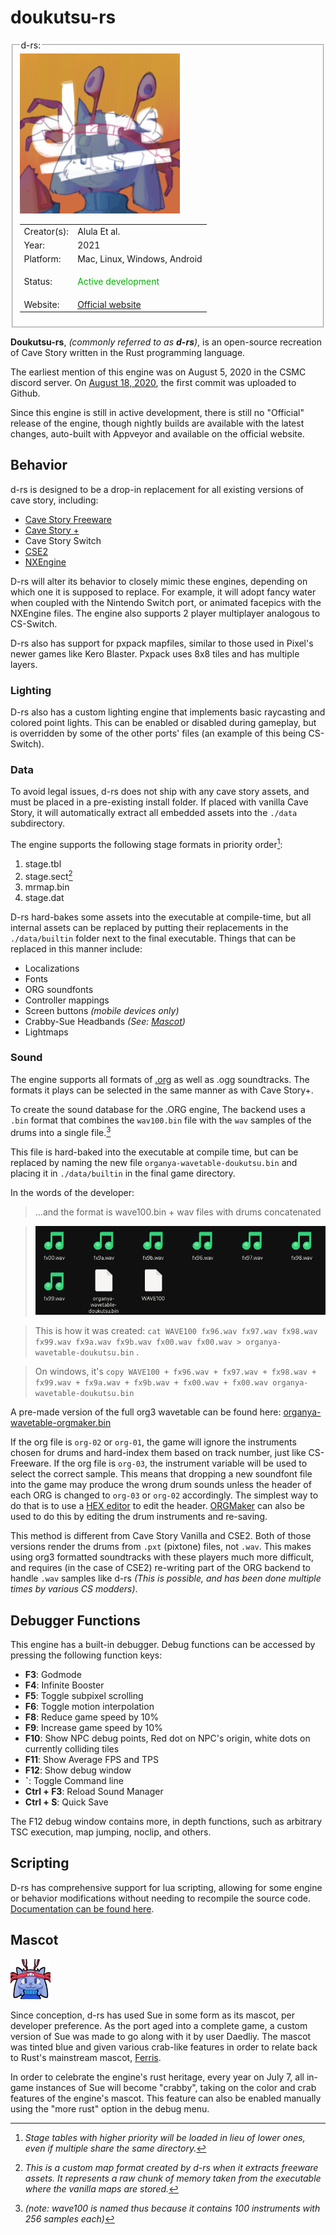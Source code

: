 # doukutsu-rs




<fieldset>
<legend>d-rs:</legend>
<img src="/wiki/img/engines/d-rs-assets/nx_icon.png">
<table><tbody>

<tr><td>Creator(s):</td><td>Alula Et al.</td></tr>
<tr><td>Year:</td><td>2021</td></tr>
<tr><td>Platform:</td><td>Mac, Linux, Windows, Android</td></tr>
<tr><td>Status:</td><td>
<p style="color:#00B000;">Active development</p>
</td></tr>
<tr><td>Website:</td><td><a href="https://doukutsu-rs.github.io/">Official website</a></td></tr>

</tbody></table>
</fieldset>



**Doukutsu-rs**, *(commonly referred to as **d-rs**)*, is an open-source recreation of Cave Story written in the Rust programming language.


The earliest mention of this engine was on August 5, 2020 in the CSMC discord server. On [August 18, 2020](https://github.com/doukutsu-rs/doukutsu-rs/commit/b89d54251f42f4d8b247bbc6ebac2c9efe78ac74), the first commit was uploaded to Github.


Since this engine is still in active development, there is still no "Official" release of the engine, though nightly builds are available with the latest changes, auto-built with Appveyor and available on the official website.


## Behavior


d-rs is designed to be a drop-in replacement for all existing versions of cave story, including:
- [Cave Story Freeware](freeware)
- [Cave Story +](cavestoryplus-pc)
- Cave Story Switch
- [CSE2](cse2)
- [NXEngine](nx-engine)


D-rs will alter its behavior to closely mimic these engines, depending on which one it is supposed to replace. For example, it will adopt fancy water when coupled with the Nintendo Switch port, or animated facepics with the NXEngine files. The engine also supports 2 player multiplayer analogous to CS-Switch.

D-rs also has support for pxpack mapfiles, similar to those used in Pixel's newer games like Kero Blaster. Pxpack uses 8x8 tiles and has multiple layers.


### Lighting
D-rs also has a custom lighting engine that implements basic raycasting and colored point lights. This can be enabled or disabled during gameplay, but is overridden by some of the other ports' files (an example of this being CS-Switch).


### Data
To avoid legal issues, d-rs does not ship with any cave story assets, and must be placed in a pre-existing install folder. If placed with vanilla Cave Story, it will automatically extract all embedded assets into the `./data` subdirectory.

The engine supports the following stage formats in priority order[^1]:
1. stage.tbl
2. stage.sect[^2]
3. mrmap.bin
4. stage.dat

D-rs hard-bakes some assets into the executable at compile-time, but all internal assets can be replaced by putting their replacements in the `./data/builtin` folder next to the final executable.
Things that can be replaced in this manner include:
- Localizations
- Fonts
- ORG soundfonts
- Controller mappings
- Screen buttons *(mobile devices only)*
- Crabby-Sue Headbands *(See: [Mascot](#mascot))*
- Lightmaps


[^1]: *Stage tables with higher priority will be loaded in lieu of lower ones, even if multiple share the same directory.*
[^2]: *This is a custom map format created by d-rs when it extracts freeware assets. It represents a raw chunk of memory taken from the executable where the vanilla maps are stored.*

### Sound
The engine supports all formats of [.org](organya) as well as .ogg soundtracks. The formats it plays can be selected in the same manner as with Cave Story+.


To create the sound database for the .ORG engine, The backend uses a `.bin` format that combines the `wav100.bin` file with the `wav` samples of the drums into a single file.[^3]


[^3]: *(note: wave100 is named thus because it contains 100 instruments with 256 samples each)*


This file is hard-baked into the executable at compile time, but can be replaced by naming the new file `organya-wavetable-doukutsu.bin` and placing it in `./data/builtin` in the final game directory.


In the words of the developer:
>...and the format is wave100.bin + wav files with drums concatenated


>![The input files and their corresponding output](img/engines/d-rs-assets/org-soundfont.png)


>This is how it was created:
`cat WAVE100 fx96.wav fx97.wav fx98.wav fx99.wav fx9a.wav fx9b.wav fx00.wav fx00.wav > organya-wavetable-doukutsu.bin` .


>On windows, it's `copy WAVE100 + fx96.wav + fx97.wav + fx98.wav + fx99.wav + fx9a.wav + fx9b.wav + fx00.wav + fx00.wav organya-wavetable-doukutsu.bin`


A pre-made version of the full org3 wavetable can be found here: [organya-wavetable-orgmaker.bin](files/organya-wavetable-orgmaker.bin)


If the org file is `org-02` or `org-01`, the game will ignore the instruments chosen for drums and hard-index them based on track number, just like CS-Freeware. If the org file is `org-03`, the instrument variable will be used to select the correct sample. This means that dropping a new soundfont file into the game may produce the wrong drum sounds unless the header of each ORG is changed to `org-03` or `org-02` accordingly. The simplest way to do that is to use a [HEX editor](https://mh-nexus.de/en/hxd/) to edit the header. [ORGMaker]() can also be used to do this by editing the drum instruments and re-saving.


This method is different from Cave Story Vanilla and CSE2. Both of those versions render the drums from `.pxt` (pixtone) files, not `.wav`. This makes using org3 formatted soundtracks with these players much more difficult, and requires (in the case of CSE2) re-writing part of the ORG backend to handle `.wav` samples like d-rs *(This is possible, and has been done multiple times by various CS modders)*.


## Debugger Functions
This engine has a built-in debugger. Debug functions can be accessed by pressing the following function keys:

- **F3**: Godmode
- **F4**: Infinite Booster
- **F5**: Toggle subpixel scrolling
- **F6**: Toggle motion interpolation
- **F8**: Reduce game speed by 10%
- **F9**: Increase game speed by 10%
- **F10**: Show NPC debug points, Red dot on NPC's origin, white dots on currently colliding tiles
- **F11**: Show Average FPS and TPS
- **F12**: Show debug window
- **`**: Toggle Command line
- **Ctrl + F3**: Reload Sound Manager
- **Ctrl + S**: Quick Save




The F12 debug window contains more, in depth functions, such as arbitrary TSC execution, map jumping, noclip, and others.




## Scripting
D-rs has comprehensive support for lua scripting, allowing for some engine or behavior modifications without needing to recompile the source code. [Documentation can be found here](https://doukutsu-rs.gitbook.io/docs/modding-guide/lua-api).




## Mascot

![The d-rs mascot](img/engines/d-rs-assets/sue.bmp)


Since conception, d-rs has used Sue in some form as its mascot, per developer preference. As the port aged into a complete game, a custom version of Sue was made to go along with it by user Daedliy. The mascot was tinted blue and given various crab-like features in order to relate back to Rust's mainstream mascot, [Ferris](https://rustacean.net/).


In order to celebrate the engine's rust heritage, every year on July 7, all in-game instances of Sue will become "crabby", taking on the color and crab features of the engine's mascot. This feature can also be enabled manually using the "more rust" option in the debug menu.


